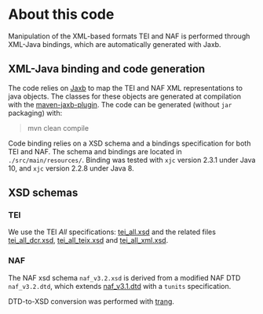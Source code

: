 # About this code
Manipulation of the XML-based formats TEI and NAF is performed through XML-Java bindings, which are automatically generated with Jaxb.

## XML-Java binding and code generation

The code relies on [Jaxb](https://javaee.github.io/jaxb-v2/) to map the TEI and NAF XML representations to java objects. The classes for these objects are generated at compilation with the [maven-jaxb-plugin](https://github.com/highsource/maven-jaxb2-plugin). The code can be generated (without `jar` packaging) with:

>   mvn clean compile

Code binding relies on a XSD schema and a bindings specification for both TEI and NAF. The schema and bindings are located in `./src/main/resources/`.
Binding was tested with `xjc` version 2.3.1 under Java 10, and `xjc` version 2.2.8 under Java 8.

## XSD schemas
### TEI
We use the TEI *All* specifications: [tei_all.xsd](https://tei-c.org/release/xml/tei/custom/schema/xsd/tei_all.xsd) and the related files [tei_all_dcr.xsd](https://tei-c.org/release/xml/tei/custom/schema/xsd/tei_all_dcr.xsd), [tei_all_teix.xsd](https://tei-c.org/release/xml/tei/custom/schema/xsd/tei_all_teix.xsd) and [tei_all_xml.xsd](https://tei-c.org/release/xml/tei/custom/schema/xsd/tei_all_xml.xsd).

### NAF
The NAF xsd schema `naf_v3.2.xsd` is derived from a modified NAF DTD `naf_v3.2.dtd`, 
which extends [naf_v3.1.dtd](https://github.com/cltl/NAF-4-Development/blob/master/res/naf_development/naf_v3.1.dtd) with a `tunits` specification.

DTD-to-XSD conversion was performed with [trang](https://relaxng.org/jclark/trang.html). 
